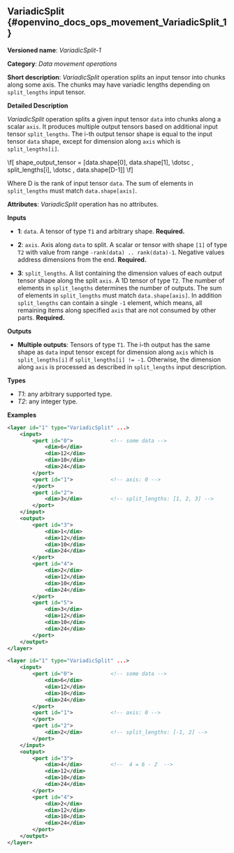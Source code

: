 ## VariadicSplit <a name="VariadicSplit"></a> {#openvino_docs_ops_movement_VariadicSplit_1}

**Versioned name**: *VariadicSplit-1*

**Category**: *Data movement operations*

**Short description**: *VariadicSplit* operation splits an input tensor into chunks along some axis. The chunks may have variadic lengths depending on `split_lengths` input tensor.

**Detailed Description**

*VariadicSplit* operation splits a given input tensor `data` into chunks along a scalar `axis`. It produces multiple output tensors based on additional input tensor `split_lengths`.
The i-th output tensor shape is equal to the input tensor `data` shape, except for dimension along `axis` which is `split_lengths[i]`.

\f[
shape\_output\_tensor = [data.shape[0], data.shape[1], \dotsc , split\_lengths[i], \dotsc , data.shape[D-1]]
\f]

Where D is the rank of input tensor `data`. The sum of elements in `split_lengths` must match `data.shape[axis]`.

**Attributes**: *VariadicSplit* operation has no attributes.

**Inputs**

* **1**: `data`. A tensor of type `T1` and arbitrary shape. **Required.**

* **2**: `axis`. Axis along `data` to split. A scalar or tensor with shape `[1]` of type `T2` with value from range `-rank(data) .. rank(data)-1`. Negative values address dimensions from the end. 
**Required.**

* **3**: `split_lengths`. A list containing the dimension values of each output tensor shape along the split `axis`. A 1D tensor of type `T2`. The number of elements in `split_lengths` determines the number of outputs. The sum of elements in `split_lengths` must match `data.shape[axis]`. In addition `split_lengths` can contain a single `-1` element, which means, all remaining items along specified `axis` that are not consumed by other parts. **Required.**

**Outputs**

* **Multiple outputs**: Tensors of type `T1`. The i-th output has the same shape as `data` input tensor except for dimension along `axis` which is `split_lengths[i]` if `split_lengths[i] != -1`. Otherwise, the dimension along `axis` is processed as described in `split_lengths` input description.

**Types**

* *T1*: any arbitrary supported type.
* *T2*: any integer type.

**Examples**

```xml
<layer id="1" type="VariadicSplit" ...>
    <input>
        <port id="0">            <!-- some data -->
            <dim>6</dim>
            <dim>12</dim>
            <dim>10</dim>
            <dim>24</dim>
        </port>
        <port id="1">            <!-- axis: 0 -->
        </port>
        <port id="2">
            <dim>3</dim>         <!-- split_lengths: [1, 2, 3] -->
        </port>
    </input>
    <output>
        <port id="3">
            <dim>1</dim>
            <dim>12</dim>
            <dim>10</dim>
            <dim>24</dim>
        </port>
        <port id="4">
            <dim>2</dim>
            <dim>12</dim>
            <dim>10</dim>
            <dim>24</dim>
        </port>
        <port id="5">
            <dim>3</dim>
            <dim>12</dim>
            <dim>10</dim>
            <dim>24</dim>
        </port>
    </output>
</layer>
```

```xml
<layer id="1" type="VariadicSplit" ...>
    <input>
        <port id="0">            <!-- some data -->
            <dim>6</dim>
            <dim>12</dim>
            <dim>10</dim>
            <dim>24</dim>
        </port>
        <port id="1">            <!-- axis: 0 -->
        </port>
        <port id="2">
            <dim>2</dim>         <!-- split_lengths: [-1, 2] -->
        </port>
    </input>
    <output>
        <port id="3">
            <dim>4</dim>         <!--  4 = 6 - 2  -->
            <dim>12</dim>
            <dim>10</dim>
            <dim>24</dim>
        </port>
        <port id="4">
            <dim>2</dim>
            <dim>12</dim>
            <dim>10</dim>
            <dim>24</dim>
        </port>
    </output>
</layer>
```